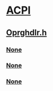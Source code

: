 # [ACPI](../_acpi/index.md)
## [Oprghdlr.h](index.md)
### [None](../oprghdlr/nc-oprghdlr-acpi_op_region_handler.md)
### [None](../oprghdlr/nf-oprghdlr-deregisteropregionhandler.md)
### [None](../oprghdlr/nf-oprghdlr-registeropregionhandler.md)
